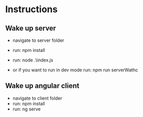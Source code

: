 # Instructions

## Wake up server

- navigate to server folder
- run: npm install
- run: node .\index.js

- or if you want to run in dev mode run: npm run serverWathc

## Wake up angular client

- navigate to client folder
- run: npm install
- run: ng serve
